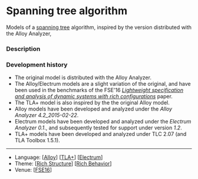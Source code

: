 # Spanning tree algorithm 

Models of a [spanning tree](https://en.wikipedia.org/wiki/Spanning_tree) algorithm, inspired by the version distributed with the Alloy Analyzer,

### Description

### Development history
* The original model is distributed with the Alloy Analyzer.
* The Alloy/Electrum models are a slight variation of the original, and have been used in the benchmarks of the FSE'16 *[Lightweight specification and analysis of dynamic systems with rich configurations](http://nmacedo.github.io/pubs.html#fse16)* paper.
* The TLA+ model is also inspired by the the original Alloy model.
* Alloy models have been developed and analyzed under the *Alloy Analyzer 4.2_2015-02-22*.
* Electrum models have been developed and analyzed under the *Electrum Analyzer 0.1*., and subsequently tested for support under version *1.2*.
* TLA+ models have been developed and analyzed under TLC 2.07 (and TLA Toolbox 1.5.1).

---

* Language: [[Alloy](https://github.com/nmacedo/MSV/wiki/By-Language#alloy)] [[TLA+](https://github.com/nmacedo/MSV/wiki/By-Language#tla)] [[Electrum](https://github.com/nmacedo/MSV/wiki/By-Language#electrum)] 
* Theme:  [[Rich Structure](https://github.com/nmacedo/MSV/wiki/By-Theme#rich-structure)] [[Rich Behavior](https://github.com/nmacedo/MSV/wiki/By-Theme#rich-behavior)] 
* Venue: [[FSE16](https://github.com/nmacedo/MSV/wiki/By-Venus#fse16)]
